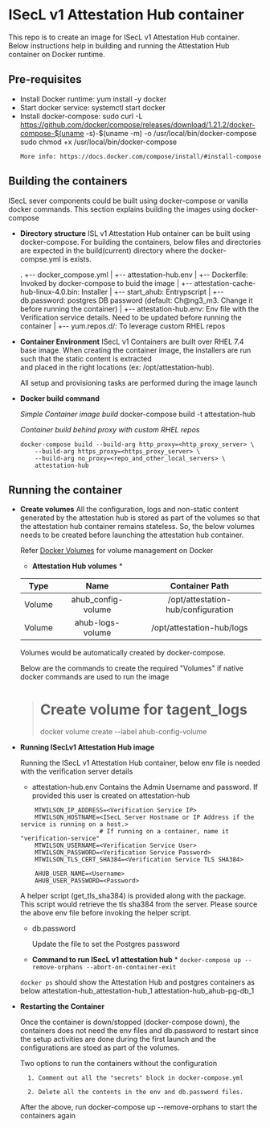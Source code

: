 ISecL v1 Attestation Hub container
==========================
This repo is to create an image for ISecL v1 Attestation Hub container. 
Below instructions help in building and running the Attestation Hub 
container on Docker runtime.

Pre-requisites
----------------------

* Install Docker runtime: yum install -y docker
* Start docker service: systemctl start docker
* Install docker-compose: 
    sudo curl -L https://github.com/docker/compose/releases/download/1.21.2/docker-compose-$(uname -s)-$(uname -m) -o /usr/local/bin/docker-compose
    sudo chmod +x /usr/local/bin/docker-compose
    ```
    More info: https://docs.docker.com/compose/install/#install-compose

Building the containers
-----------------------

ISecL sever components could be built using docker-compose or vanilla docker commands. 
This section explains building the images using docker-compose

* **Directory structure**
    ISL v1 Attestation Hub ontainer can be built using docker-compose. 
    For building the containers, below files and directories are expected 
    in the build(current) directory where the docker-compse.yml is exists.

    .
    +-- docker\_compose.yml 
    |
    +-- attestation-hub.env
    |
    +-- Dockerfile: Invoked by docker-compose to buid the image
    |
    +-- attestation-cache-hub-linux-4.0.bin: Installer
    |
    +-- start_ahub: Entrypscript
    |
    +-- db.password: postgres DB password (default: Ch@ng3_m3. Change it before running the container)
    |
    +-- attestation-hub.env: Env file with the Verification service details. Need to be updated before running the container
    |
    +-- yum.repos.d/: To leverage custom RHEL repos


* **Container Environment**
    ISecL v1 Containers are built over RHEL 7.4 base image. When creating the container
    image, the installers are run such that the static content is extracted  
    and placed in the right locations (ex: /opt/attestation-hub).

    All setup and provisioning tasks are performed during the image launch

* **Docker build command**

    *Simple Container image build*
    docker-compose build -t attestation-hub

    *Container build behind proxy with custom RHEL repos*
    ```shell
    docker-compose build --build-arg http_proxy=<http_proxy_server> \
        --build-arg https_proxy=<https_proxy_server> \
        --build-arg no_proxy=<repo_and_other_local_servers> \
        attestation-hub
    ```
Running the container
---------------------

* **Create volumes**
    All the configuration, logs and non-static content generated by the attestation hub
    is stored as part of the volumes so that the attestation hub container remains 
    stateless. So, the below volumes needs to be created before launching the
    attestation hub container.

    Refer [Docker Volumes](https://docs.docker.com/storage/volumes/) for volume 
    management on Docker


    * **Attestation Hub volumes** *

    | Type          | Name                      | Container Path                     |
    |:-------------:|:-------------------------:|:----------------------------------:|
    | Volume        | ahub_config-volume        | /opt/attestation-hub/configuration |
    | Volume        | ahub-logs-volume          | /opt/attestation-hub/logs          |

    Volumes would be automatically created by docker-compose. 

    Below are the commands to create the required "Volumes" if native docker 
    commands are used to run the image

    > # Create volume for tagent_logs
    > docker volume create --label ahub-config-volume

* **Running ISecLv1 Attestation Hub image**

    Running the ISecL v1 Attestation Hub container, below env file is needed 
    with the verification server details

    * attestation-hub.env
        Contains the Admin Username and password. If provided this user is created on attestation-hub
	```shell
        MTWILSON_IP_ADDRESS=<Verification Service IP>
        MTWILSON_HOSTNAME=<ISecL Server Hostname or IP Address if the service is running on a host.>
                          # If running on a container, name it "verification-service"
        MTWILSON_USERNAME=<Verification Service User>
        MTWILSON_PASSWORD=<Verification Service Password>
        MTWILSON_TLS_CERT_SHA384=<Verification Service TLS SHA384>

        AHUB_USER_NAME=<Username>
        AHUB_USER_PASSWORD=<Password>
	```
     A helper script (get_tls_sha384) is provided along with the package. This script
     would retrieve the tls sha384 from the server. Please source the above env file
     before invoking the helper script.


    * db.password

         Update the file to set the Postgres password

    * **Command to run ISecL v1 attestation hub** *
    ```docker-compose up --remove-orphans --abort-on-container-exit```

    `docker ps` should show the Attestation Hub and postgres containers as below
        attestation-hub_attestation-hub_1
        attestation-hub_ahub-pg-db_1


* **Restarting the Container**

    Once the container is down/stopped (docker-compose down), the containers does not need the env files and
    db.password to restart since the setup activities are done during the first launch and the configurations
    are stoed as part of the volumes. 

    Two options to run the containers without the configuration

        1. Comment out all the "secrets" block in docker-compose.yml

        2. Delete all the contents in the env and db.password files.

    After the above, run docker-compose up --remove-orphans to start the containers again
